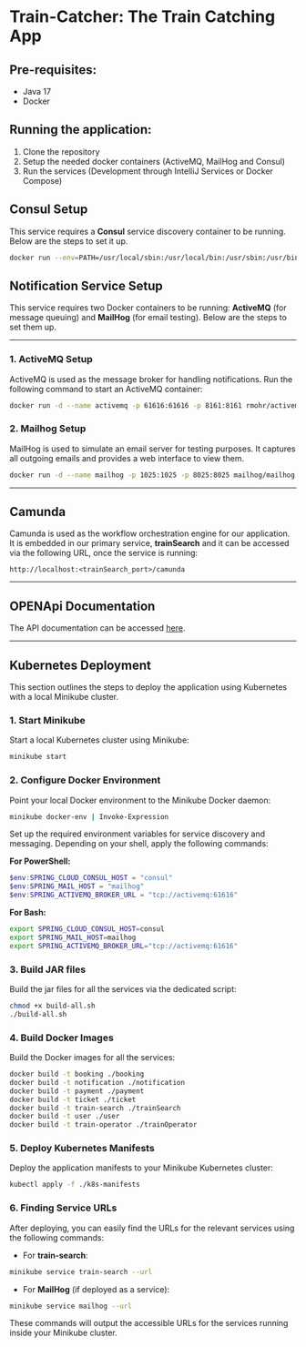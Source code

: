 # Train-Catcher: The Train Catching App

## Pre-requisites:

- Java 17
- Docker

## Running the application:

1. Clone the repository
2. Setup the needed docker containers (ActiveMQ, MailHog and Consul)
3. Run the services (Development through IntelliJ Services or Docker Compose)

## Consul Setup

This service requires a **Consul** service discovery container to be running. Below are the steps to set it up.

```bash
docker run --env=PATH=/usr/local/sbin:/usr/local/bin:/usr/sbin:/usr/bin:/sbin:/bin --env=BIN_NAME=consul --env=PRODUCT_VERSION=1.20.4 --env=PRODUCT_NAME=consul --volume=/consul/data --network=bridge --workdir=/ -p 8500:8500 -p 8600:8600/udp --restart=no --runtime=runc -d hashicorp/consul
```

## Notification Service Setup

This service requires two Docker containers to be running: **ActiveMQ** (for message queuing) and **MailHog** (for email testing). Below are the steps to set them up.

---

### **1. ActiveMQ Setup**

ActiveMQ is used as the message broker for handling notifications. Run the following command to start an ActiveMQ container:

```bash
docker run -d --name activemq -p 61616:61616 -p 8161:8161 rmohr/activemq:latest
```

### **2. Mailhog Setup**

MailHog is used to simulate an email server for testing purposes. It captures all outgoing emails and provides a web interface to view them.

```bash
docker run -d --name mailhog -p 1025:1025 -p 8025:8025 mailhog/mailhog
```

---

## Camunda

Camunda is used as the workflow orchestration engine for our application. It is embedded in our primary service, **trainSearch** and it can be accessed via the following URL, once the service is running:

```
http://localhost:<trainSearch_port>/camunda
```

---

## OPENApi Documentation

The API documentation can be accessed [here](https://vgosa.github.io/train-catcher/).

---

## Kubernetes Deployment

This section outlines the steps to deploy the application using Kubernetes with a local Minikube cluster.

### 1. Start Minikube

Start a local Kubernetes cluster using Minikube:

```bash
minikube start
```

### 2. Configure Docker Environment

Point your local Docker environment to the Minikube Docker daemon:

```bash
minikube docker-env | Invoke-Expression
```

Set up the required environment variables for service discovery and messaging. Depending on your shell, apply the following commands:

**For PowerShell:**

```powershell
$env:SPRING_CLOUD_CONSUL_HOST = "consul"
$env:SPRING_MAIL_HOST = "mailhog"
$env:SPRING_ACTIVEMQ_BROKER_URL = "tcp://activemq:61616"
```

**For Bash:**

```bash
export SPRING_CLOUD_CONSUL_HOST=consul
export SPRING_MAIL_HOST=mailhog
export SPRING_ACTIVEMQ_BROKER_URL="tcp://activemq:61616"
```

### 3. Build JAR files

Build the jar files for all the services via the dedicated script:

```bash
chmod +x build-all.sh
./build-all.sh
```

### 4. Build Docker Images

Build the Docker images for all the services:

```bash
docker build -t booking ./booking
docker build -t notification ./notification
docker build -t payment ./payment
docker build -t ticket ./ticket
docker build -t train-search ./trainSearch
docker build -t user ./user
docker build -t train-operator ./trainOperator
```

### 5. Deploy Kubernetes Manifests

Deploy the application manifests to your Minikube Kubernetes cluster:

```bash
kubectl apply -f ./k8s-manifests
```

### 6. Finding Service URLs

After deploying, you can easily find the URLs for the relevant services using the following commands:

- For **train-search**:

```bash
minikube service train-search --url
```

- For **MailHog** (if deployed as a service):

```bash
minikube service mailhog --url
```

These commands will output the accessible URLs for the services running inside your Minikube cluster.
